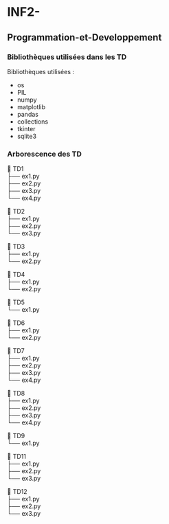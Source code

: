 # INF2-
## Programmation-et-Developpement

### Bibliothèques utilisées dans les TD

Bibliothèques utilisées :

- os
- PIL
- numpy
- matplotlib
- pandas
- collections
- tkinter
- sqlite3

### Arborescence des TD
📁 TD1  
├── ex1.py  
├── ex2.py  
├── ex3.py  
└── ex4.py  

📁 TD2  
├── ex1.py  
├── ex2.py  
└── ex3.py  

📁 TD3  
├── ex1.py  
└── ex2.py  

📁 TD4  
├── ex1.py  
└── ex2.py  

📁 TD5  
└── ex1.py  

📁 TD6  
├── ex1.py  
└── ex2.py  

📁 TD7  
├── ex1.py  
├── ex2.py  
├── ex3.py  
└── ex4.py  

📁 TD8  
├── ex1.py  
├── ex2.py  
├── ex3.py  
└── ex4.py  

📁 TD9  
└── ex1.py  

📁 TD11  
├── ex1.py  
├── ex2.py  
└── ex3.py  

📁 TD12  
├── ex1.py  
├── ex2.py  
└── ex3.py  


